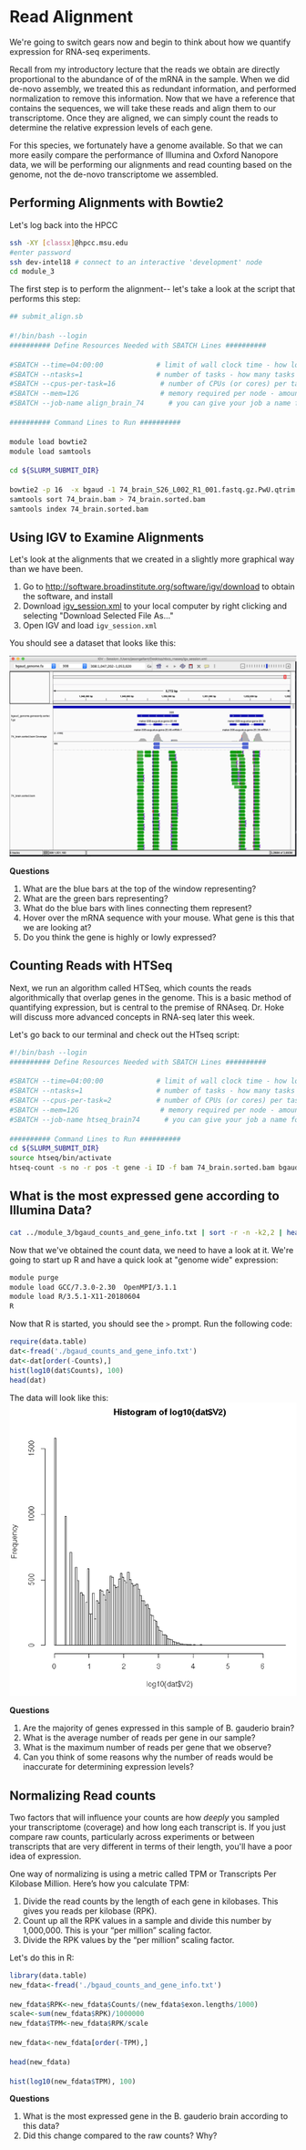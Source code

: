 # Read Alignment
We're going to switch gears now and begin to think about how we quantify expression for RNA-seq experiments.  

Recall from my introductory lecture that the reads we obtain are directly proportional to the abundance of of the mRNA in the sample.  When we did de-novo assembly, we treated this as redundant information, and performed normalization to remove this information.  Now that we have a reference that contains the sequences, we will take these reads and align them to our transcriptome.  Once they are aligned, we can simply count the reads to determine the relative expression levels of each gene.

For this species, we fortunately have a genome available.  So that we can more easily compare the performance of Illumina and Oxford Nanopore data, we will be performing our alignments and read counting based on the genome, not the de-novo transcriptome we assembled.

## Performing Alignments with Bowtie2

Let's log back into the HPCC

```bash
ssh -XY [classx]@hpcc.msu.edu
#enter password
ssh dev-intel18 # connect to an interactive 'development' node
cd module_3
```

The first step is to perform the alignment-- let's take a look at the script that performs this step:

```bash
## submit_align.sb

#!/bin/bash --login
########## Define Resources Needed with SBATCH Lines ##########

#SBATCH --time=04:00:00             # limit of wall clock time - how long the job will run (same as -t)
#SBATCH --ntasks=1                  # number of tasks - how many tasks (nodes) that you require (same as -n)
#SBATCH --cpus-per-task=16           # number of CPUs (or cores) per task (same as -c)
#SBATCH --mem=12G                    # memory required per node - amount of memory (in bytes)
#SBATCH --job-name align_brain_74      # you can give your job a name for easier identification (same as -J)

########## Command Lines to Run ##########

module load bowtie2
module load samtools

cd ${SLURM_SUBMIT_DIR}

bowtie2 -p 16  -x bgaud -1 74_brain_S26_L002_R1_001.fastq.gz.PwU.qtrim.fq -2 74_brain_S26_L002_R2_001.fastq.gz.PwU.qtrim.fq | samtools view -bS - > 74_brain.bam
samtools sort 74_brain.bam > 74_brain.sorted.bam
samtools index 74_brain.sorted.bam
```

## Using IGV to Examine Alignments
Let's look at the alignments that we created in a slightly more graphical way than we have been.

1. Go to http://software.broadinstitute.org/software/igv/download to obtain the software, and install
2. Download [igv_session.xml](igv_session.xml) to your local computer by right clicking and selecting "Download Selected File As..."
3. Open IGV and load `igv_session.xml`

You should see a dataset that looks like this:

![igv_screenshot](./images/igv_screenshot.jpg)

**Questions**
1. What are the blue bars at the top of the window representing?
2. What are the green bars representing?
3. What do the blue bars with lines connecting them represent?
4. Hover over the mRNA sequence with your mouse.  What gene is this that we are looking at?
5.  Do you think the gene is highly or lowly expressed?

## Counting Reads with HTSeq
Next, we run an algorithm called HTSeq, which counts the reads algorithmically that overlap genes in the genome.  This is a basic method of quantifying expression, but is central to the premise of RNAseq.  Dr. Hoke will discuss more advanced concepts in RNA-seq later this week.

Let's go back to our terminal and check out the HTseq script:

```bash
#!/bin/bash --login
########## Define Resources Needed with SBATCH Lines ##########

#SBATCH --time=04:00:00             # limit of wall clock time - how long the job will run (same as -t)
#SBATCH --ntasks=1                  # number of tasks - how many tasks (nodes) that you require (same as -n)
#SBATCH --cpus-per-task=2           # number of CPUs (or cores) per task (same as -c)
#SBATCH --mem=12G                    # memory required per node - amount of memory (in bytes)
#SBATCH --job-name htseq_brain74      # you can give your job a name for easier identification (same as -J)

########## Command Lines to Run ##########
cd ${SLURM_SUBMIT_DIR}
source htseq/bin/activate
htseq-count -s no -r pos -t gene -i ID -f bam 74_brain.sorted.bam bgaud_genome.genesonly.gff > brain74.counts
```

## What is the most expressed gene according to Illumina Data?

```bash
cat ../module_3/bgaud_counts_and_gene_info.txt | sort -r -n -k2,2 | head
```

Now that we've obtained the count data, we need to have a look at it.  We're going to start up R and have a quick look at "genome wide" expression:
```bash
module purge
module load GCC/7.3.0-2.30  OpenMPI/3.1.1
module load R/3.5.1-X11-20180604
R
```

Now that R is started, you should see the `>` prompt.  Run the following code:

```R
require(data.table)
dat<-fread('./bgaud_counts_and_gene_info.txt')
dat<-dat[order(-Counts),]
hist(log10(dat$Counts), 100)
head(dat)
```
The data will look like this: ![histogram](images/hist.jpg)

**Questions**
1.  Are the majority of genes expressed in this sample of B. gauderio brain?
2.  What is the average number of reads per gene in our sample?
3.  What is the maximum number of reads per gene that we observe?
4.  Can you think of some reasons why the number of reads would be inaccurate for determining expression levels?


## Normalizing Read counts
Two factors that will influence your counts are how *deeply* you sampled your transcriptome (coverage) and how long each transcript is.  If you just compare raw counts, particularly across experiments or between transcripts that are very different in terms of their length, you'll have a poor idea of expression.

One way of normalizing is using a metric called TPM or Transcripts Per Kilobase Million.  Here’s how you calculate TPM:
1. Divide the read counts by the length of each gene in kilobases. This gives you reads per kilobase (RPK).
2. Count up all the RPK values in a sample and divide this number by 1,000,000. This is your “per million” scaling factor.
3. Divide the RPK values by the “per million” scaling factor.

Let's do this in R:

```R
library(data.table)
new_fdata<-fread('./bgaud_counts_and_gene_info.txt')

new_fdata$RPK<-new_fdata$Counts/(new_fdata$exon.lengths/1000)
scale<-sum(new_fdata$RPK)/1000000
new_fdata$TPM<-new_fdata$RPK/scale

new_fdata<-new_fdata[order(-TPM),]

head(new_fdata)

hist(log10(new_fdata$TPM), 100)
```

**Questions**
1. What is the most expressed gene in the B. gauderio brain according to this data?
2. Did this change compared to the raw counts?  Why?
